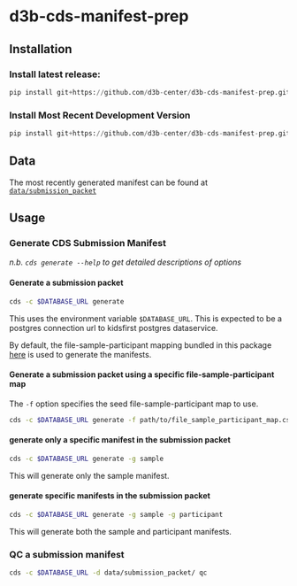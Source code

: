 # d3b-cds-manifest-prep

## Installation

### Install latest release: 

```python
pip install git+https://github.com/d3b-center/d3b-cds-manifest-prep.git@latest-release
```

### Install Most Recent Development Version


```python
pip install git+https://github.com/d3b-center/d3b-cds-manifest-prep.git
```

## Data

The most recently generated manifest can be found at [`data/submission_packet`](data/submission_packet)

## Usage

### Generate CDS Submission Manifest

*n.b. `cds generate --help` to get detailed descriptions of options*

#### Generate a submission packet

```sh
cds -c $DATABASE_URL generate
```

This uses the environment variable `$DATABASE_URL`. This is expected to be a 
postgres connection url to kidsfirst postgres dataservice.

By default, the file-sample-participant mapping bundled in this package 
[here](cds/data/file_sample_participant_map.csv) is used to generate the 
manifests.

#### Generate a submission packet using a specific file-sample-participant map

The `-f` option specifies the seed file-sample-participant map to use.

```sh
cds -c $DATABASE_URL generate -f path/to/file_sample_participant_map.csv
```

#### generate only a specific manifest in the submission packet

```sh
cds -c $DATABASE_URL generate -g sample
```

This will generate only the sample manifest.

#### generate specific manifests in the submission packet

```sh
cds -c $DATABASE_URL generate -g sample -g participant
```

This will generate both the sample and participant manifests.

### QC a submission manifest

```sh
cds -c $DATABASE_URL -d data/submission_packet/ qc
```